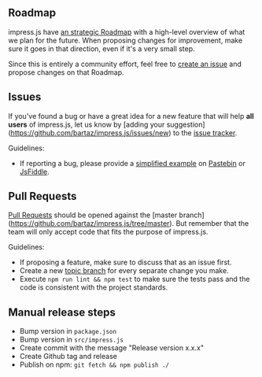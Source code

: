 Roadmap
-------

impress.js have [an strategic Roadmap](https://github.com/impress/impress.js/wiki/Roadmap) with a high-level overview of what we plan for the future. When proposing changes for improvement, make sure it goes in that direction, even if it's a very small step.

Since this is entirely a community effort, feel free to [create an issue](https://github.com/impress/impress.js/issues) and propose changes on that Roadmap.

Issues
------

If you've found a bug or have a great idea for a new feature that will help **all users** of impress.js, let us know by [adding your suggestion]
(https://github.com/bartaz/impress.js/issues/new) to the [issue tracker](https://github.com/bartaz/impress.js/issues).

Guidelines:

* If reporting a bug, please provide a [simplified example](https://sscce.org/) on [Pastebin](https://pastebin.com/) or [JsFiddle](https://jsfiddle.net/).

Pull Requests
-------------

[Pull Requests](https://help.github.com/articles/using-pull-requests/) should be opened against the [master branch]
(https://github.com/bartaz/impress.js/tree/master). But remember that the team will only accept code that fits the purpose of impress.js.

Guidelines:

* If proposing a feature, make sure to discuss that as an issue first.
* Create a new [topic branch](https://github.com/dchelimsky/rspec/wiki/Topic-Branches) for every separate change you make.
* Execute `npm run lint && npm test` to make sure the tests pass and the code is consistent with the project standards.

Manual release steps
--------------------

* Bump version in `package.json`
* Bump version in `src/impress.js`
* Create commit with the message "Release version x.x.x"
* Create Github tag and release
* Publish on npm: `git fetch && npm publish ./`
